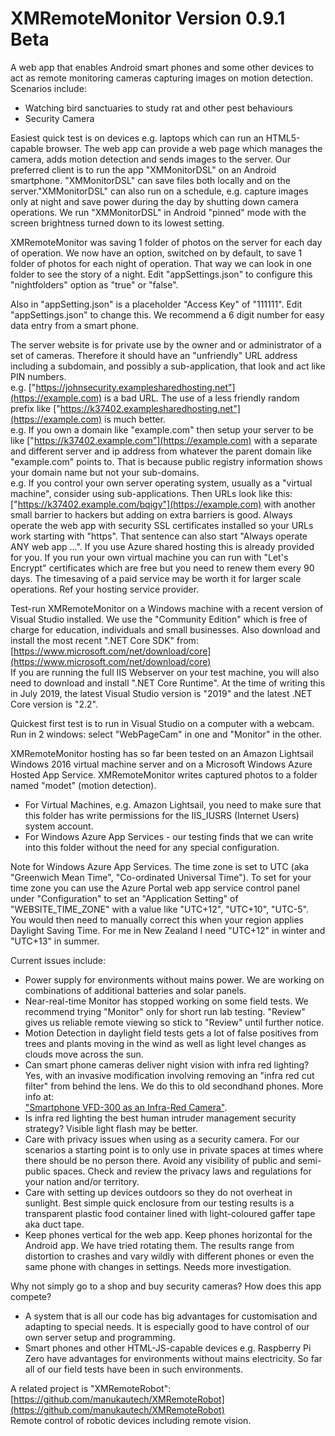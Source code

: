 # XMRemoteMonitor Version 0.9.1 Beta
A web app that enables Android smart phones and some other devices to act as remote monitoring cameras capturing images on motion detection.
Scenarios include:
- Watching bird sanctuaries to study rat and other pest behaviours
- Security Camera
  
Easiest quick test is on devices e.g. laptops which can run an HTML5-capable browser. The web app can provide a web page which manages the camera, adds motion detection and sends images to the server.
Our preferred client is to run the app "XMMonitorDSL" on an Android smartphone. "XMMonitorDSL" can save files both locally and on the server."XMMonitorDSL" can also run on a schedule, e.g. capture images only at night and save power during the day by shutting down camera operations. We run "XMMonitorDSL" in Android "pinned" mode with the screen brightness turned down to its lowest setting.

XMRemoteMonitor was saving 1 folder of photos on the server for each day of operation. We now have an option, switched on by default, to save 1 folder of photos for each night of operation. That way we can look in one folder to see the story of a night. 
Edit "appSettings.json" to configure this "nightfolders" option as "true" or "false".

Also in "appSetting.json" is a placeholder "Access Key" of "111111". 
Edit "appSettings.json" to change this. 
We recommend a 6 digit number for easy data entry from a smart phone.  

The server website is for private use by the owner and or administrator of a set of cameras. Therefore it should have an "unfriendly" URL address including a subdomain, and possibly a sub-application, that look and act like PIN numbers.  
e.g. ["https://johnsecurity.examplesharedhosting.net"](https://example.com) is a bad URL. The use of a less friendly random prefix like ["https://k37402.examplesharedhosting.net"](https://example.com) is much better.  
e.g. If you own a domain like "example.com" then setup your server to be like ["https://k37402.example.com"](https://example.com) with a separate and different server and ip address from whatever the parent domain like "example.com" points to. That is because public registry information shows your domain name but not your sub-domains.  
e.g. If you control your own server operating system, usually as a "virtual machine", consider using sub-applications. Then URLs look like this: ["https://k37402.example.com/bqigy"](https://example.com) with another small barrier to hackers but adding on extra barriers is good. 
Always operate the web app with security SSL certificates installed so your URLs work starting with "https". That sentence can also start "Always operate ANY web app ...". If you use Azure shared hosting this is already provided for you. If you run your own virtual machine you can run with "Let's Encrypt" certificates which are free but you need to renew them every 90 days. The timesaving of a paid service may be worth it for larger scale operations. Ref your hosting service provider.

Test-run XMRemoteMonitor on a Windows machine with a recent version of Visual Studio installed. We use the "Community Edition" which is free of charge for education, individuals and small businesses. Also download and install the most recent ".NET Core SDK" from:
[https://www.microsoft.com/net/download/core](https://www.microsoft.com/net/download/core)  
If you are running the full IIS Webserver on your test machine, you will also need to download and install ".NET Core Runtime". 
At the time of writing this in July 2019, the latest Visual Studio version is "2019" and the latest .NET Core version is "2.2".

Quickest first test is to run in Visual Studio on a computer with a webcam. Run in 2 windows: select "WebPageCam" in one and "Monitor" in the other.

XMRemoteMonitor hosting has so far been tested on an Amazon Lightsail Windows 2016 virtual machine server and on a Microsoft Windows Azure Hosted App Service.
XMRemoteMonitor writes captured photos to a folder named "modet" (motion detection).  
- For Virtual Machines, e.g. Amazon Lightsail, you need to make sure that this folder has write permissions for the IIS_IUSRS (Internet Users) system account.  
- For Windows Azure App Services - our testing finds that we can write into this folder without the need for any special configuration.

Note for Windows Azure App Services. The time zone is set to UTC (aka "Greenwich Mean Time", "Co-ordinated Universal Time"). To set for your time zone you can use the Azure Portal web app service control panel under "Configuration" to set an "Application Setting" of "WEBSITE_TIME_ZONE" with a value like "UTC+12", "UTC+10", "UTC-5". You would then need to manually correct this when your region applies Daylight Saving Time. For me in New Zealand I need "UTC+12" in winter and "UTC+13" in summer.

Current issues include:  
- Power supply for environments without mains power. We are working on combinations of additional batteries and solar panels.
- Near-real-time Monitor has stopped working on some field tests.  We recommend trying "Monitor" only for short run lab testing.  "Review" gives us reliable remote viewing so stick to "Review" until further notice.  
- Motion Detection in daylight field tests gets a lot of false positives from trees and plants moving in the wind as well as light level changes as clouds move across the sun.  
- Can smart phone cameras deliver night vision with infra red lighting? Yes, with an invasive modification involving removing an "infra red cut filter" from behind the lens. We do this to old secondhand phones. More info at:  
["Smartphone VFD-300 as an Infra-Red Camera"](https://hitechfromlotech.blogspot.com/2019/03/smartphone-vfd-300-as-infra-red-camera.html).  
- Is infra red lighting the best human intruder management security strategy? Visible light flash may be better.
- Care with privacy issues when using as a security camera. For our scenarios a starting point is to only use in private spaces at times where there should be no person there. Avoid any visibility of public and semi-public spaces. Check and review the privacy laws and regulations for your nation and/or territory.  
- Care with setting up devices outdoors so they do not overheat in sunlight. Best simple quick enclosure from our testing results is a transparent plastic food container lined with light-coloured gaffer tape aka duct tape.  
- Keep phones vertical for the web app. Keep phones horizontal for the Android app. We have tried rotating them. The results range from distortion to crashes and vary wildly with different phones or even the same phone with changes in settings. Needs more investigation.  

Why not simply go to a shop and buy security cameras? How does this app compete?
- A system that is all our code has big advantages for customisation and adapting to special needs. It is especially good to have control of our own server setup and programming.
- Smart phones and other HTML-JS-capable devices e.g. Raspberry Pi Zero have advantages for environments without mains electricity. So far all of our field tests have been in such environments.

A related project is "XMRemoteRobot":  
[https://github.com/manukautech/XMRemoteRobot](https://github.com/manukautech/XMRemoteRobot)  
Remote control of robotic devices including remote vision.
